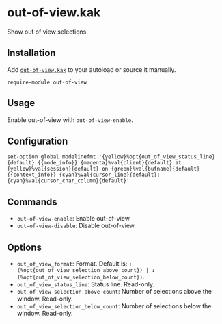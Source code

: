 # out-of-view.kak

Show out of view selections.

## Installation

Add [`out-of-view.kak`](rc/out-of-view.kak) to your autoload or source it manually.

``` kak
require-module out-of-view
```

## Usage

Enable out-of-view with `out-of-view-enable`.

## Configuration

``` kak
set-option global modelinefmt '{yellow}%opt{out_of_view_status_line}{default} {{mode_info}} {magenta}%val{client}{default} at {yellow}%val{session}{default} on {green}%val{bufname}{default} {{context_info}} {cyan}%val{cursor_line}{default}:{cyan}%val{cursor_char_column}{default}'
```

## Commands

- `out-of-view-enable`: Enable out-of-view.
- `out-of-view-disable`: Disable out-of-view.

## Options

- `out_of_view_format`: Format.  Default is: `↑ (%opt{out_of_view_selection_above_count}) | ↓ (%opt{out_of_view_selection_below_count})`.
- `out_of_view_status_line`: Status line.  Read-only.
- `out_of_view_selection_above_count`: Number of selections above the window.  Read-only.
- `out_of_view_selection_below_count`: Number of selections below the window.  Read-only.

[Kakoune]: https://kakoune.org
